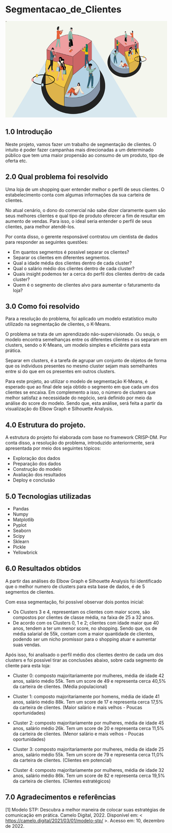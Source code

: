 # Segmentacao_de_Clientes

<p align="center">
  <img width="600" height="300" src="imagem01.png">
</p>

## 1.0 Introdução

Neste projeto, vamos fazer um trabalho de segmentação de clientes. O intuito é poder fazer campanhas mais direcionadas a um determinado público que tem uma maior propensão ao consumo de um produto, tipo de oferta etc.

## 2.0 Qual problema foi resolvido

Uma loja de um shopping quer entender melhor o perfil de seus clientes. O estabelecimento conta com algumas informações da sua carteira de clientes.

No atual cenário, o dono do comercial não sabe dizer claramente quem são seus melhores clientes e qual tipo de produto oferecer a fim de resultar em aumento de vendas. Para isso, o ideal seria entender o perfil de seus clientes, para melhor atendê-los.

Por conta disso, o gerente responsável contratou um cientista de dados para responder as seguintes questões:

- Em quantos segmentos é possível separar os clientes?
- Separar os clientes em diferentes segmentos.
- Qual a idade média dos clientes dentro de cada cluster?
- Qual o salário médio dos clientes dentro de cada cluster?
- Quais insight podemos ter a cerca do perfil dos clientes dentro de cada cluster?
- Quem é o segmento de clientes alvo para aumentar o faturamento da loja?

## 3.0 Como foi resolvido

Para a resolução do problema, foi aplicado um modelo estatístico muito utilizado na segmentação de clientes, o K-Means.

O problema se trata de um aprendizado não-supervisionado. Ou seuja, o modelo encontra semelhanças entre os diferentes clientes e os separam em clusters, sendo o K-Means, um modelo simples e eficiênte para esta prática.

Separar em clusters, é a tarefa de agrupar um conjunto de objetos de forma que os individuos presentes no mesmo cluster sejam mais semelhantes entre si do que em os presentes em outros clusters.

Para este projeto, ao utilizar o modelo de segmentação K-Means, é esperado que ao final dele seja obtido o segmento em que cada um dos clientes se encaixa. Em complemento a isso, o número de clusters que melhor satisfaz a necessidade do negócio, será definido por meio da análise do score do modelo. Sendo que, esta análise, será feita a partir da visualização do Elbow Graph e Silhouette Analysis.

## 4.0 Estrutura do projeto.

A estrutura do projeto foi elaborada com base no framework CRISP-DM. Por conta disso, a resolução do problema, introduzido anteriormente, será apresentada por meio dos seguintes tópicos:

- Exploração dos dados
- Preparação dos dados
- Construção do modelo
- Avaliação dos resultados
- Deploy e conclusão

## 5.0 Tecnologias utilizadas

- Pandas
- Numpy
- Matplotlib
- Pyplot
- Seaborn
- Scipy
- Sklearn
- Pickle
- Yellowbrick

## 6.0 Resultados obtidos

A partir das análises do Elbow Graph e Silhouette Analysis foi identificado que o melhor numero de clusters para esta base de dados, é de 5 segmentos de clientes.

Com essa segmentação, foi possível observar dois pontos inicial:

- Os Clusters 3 e 4, representam os clientes com maior score, são compostos por clientes de classe média, na faixa de 25 a 32 anos.
- De acordo com os Clusters 0, 1 e 2; clientes com idade maior que 40 anos, tendem a ter um menor score, no shopping. Sendo que, os de média salarial de 55k, contam com a maior quantidade de clientes, podendo ser um nicho promissor para o shopping atuar e aumentar suas vendas.

Após isso, foi analisado o perfil médio dos clientes dentro de cada um dos clusters e foi possível tirar as conclusões abaixo, sobre cada segmento de cliente para esta loja:

- Cluster 0: composto majoritariamente por mulheres, média de idade 42 anos, salário médio 55k. Tem um score de 49 e representa cerca 40,5% da carteira de clientes. (Média populacional)

- Cluster 1: composto majoritariamente por homens, média de idade 41 anos, salário médio 88k. Tem um score de 17 e representa cerca 17,5% da carteira de clientes. (Maior salário e mais velhos - Poucas oportunidades)

- Cluster 2: composto majoritariamente por mulheres, média de idade 45 anos, salário médio 26k. Tem um score de 20 e representa cerca 11,5% da carteira de clientes. (Menor salário e mais velhos - Poucas oportunidades)

- Cluster 3: composto majoritariamente por mulheres, média de idade 25 anos, salário médio 55k. Tem um score de 79 e representa cerca 11,0% da carteira de clientes. (Clientes em potencial)

- Cluster 4: composto majoritariamente por mulheres, média de idade 32 anos, salário médio 86k. Tem um score de 82 e representa cerca 19,5% da carteira de clientes. (Clientes estratégicos)

## 7.0 Agradecimentos e referências

[1] Modelo STP: Descubra a melhor maneira de colocar suas estratégias de comunicação em prática. Camelo Digital, 2022. Disponível em: < https://camelo.digital/2021/03/01/modelo-stp/ >. Acesso em: 10, dezembro de 2022.
